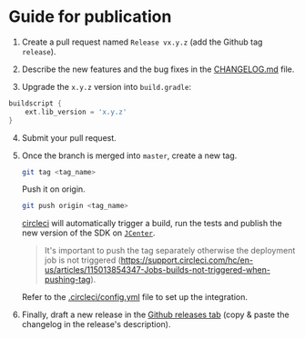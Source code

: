 # Guide for publication

1. Create a pull request named `Release vx.y.z` (add the Github tag `release`).

2. Describe the new features and the bug fixes in the [CHANGELOG.md](CHANGELOG.md) file.

3. Upgrade the `x.y.z` version into `build.gradle`:

```groovy
buildscript {
    ext.lib_version = 'x.y.z'
}
```

4. Submit your pull request.

5. Once the branch is merged into `master`, create a new tag.

    ```sh
    git tag <tag_name> 
    ```
    
    Push it on origin.
   
    ```sh
    git push origin <tag_name> 
    ```

    [circleci](https://circleci.com/gh/ReachFive/identity-android-sdk) will automatically trigger a build, run the tests and publish the new version of the SDK on [`JCenter`](https://bintray.com/beta/#/reachfive/identity-sdk?tab=packages).
    
    > It's important to push the tag separately otherwise the deployment job is not triggered (https://support.circleci.com/hc/en-us/articles/115013854347-Jobs-builds-not-triggered-when-pushing-tag).

    Refer to the [.circleci/config.yml](.circleci/config.yml) file to set up the integration.

6.  Finally, draft a new release in the [Github releases tab](https://github.com/ReachFive/identity-android-sdk/releases) (copy & paste the changelog in the release's description).
